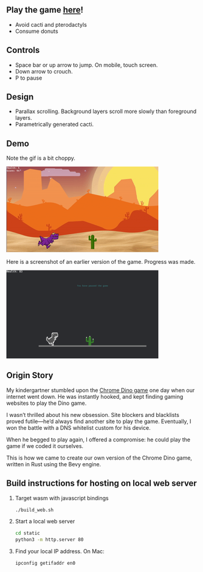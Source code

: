 ## Play the game [here](https://superb-cannoli-87eda6.netlify.app/)!
- Avoid cacti and pterodactyls
- Consume donuts

## Controls
- Space bar or up arrow to jump. On mobile, touch screen.
- Down arrow to crouch.
- P to pause

## Design
- Parallax scrolling. Background layers scroll more slowly than foreground layers.
- Parametrically generated cacti.

## Demo
Note the gif is a bit choppy.

![Dino Gameplay](images/dino-game-2.gif)

Here is a screenshot of an earlier version of the game. Progress was made.

<img src="images/Early-screenshot.png" width="400"/>


## Origin Story
My kindergartner stumbled upon the [Chrome Dino game](https://en.wikipedia.org/wiki/Dinosaur_Game) one day when our internet went down. He was instantly hooked, and kept finding gaming websites to play the Dino game. 

I wasn’t thrilled about his new obsession. Site blockers and blacklists proved futile—he’d always find another site to play the game. Eventually, I won the battle with a DNS whitelist custom for his device.

When he begged to play again, I offered a compromise: he could play the game if we coded it ourselves.

This is how we came to create our own version of the Chrome Dino game, written in Rust using the Bevy engine.


## Build instructions for hosting on local web server
1. Target wasm with javascript bindings
    ```bash
    ./build_web.sh
    ```
2. Start a local web server
   ```bash
   cd static
   python3 -m http.server 80
   ```
3. Find your local IP address. On Mac:
   ```
   ipconfig getifaddr en0
   ```